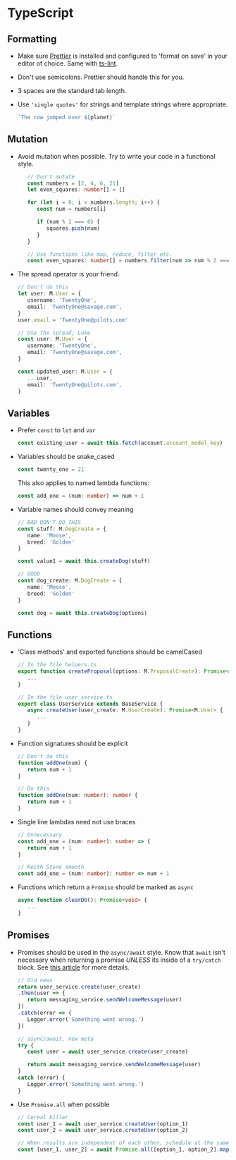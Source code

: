 # TypeScript

## Formatting
* Make sure [Prettier](https://prettier.io/) is installed and configured to 'format on save' in your editor of choice. Same with [ts-lint](https://palantir.github.io/tslint/).

* Don't use semicolons. Prettier should handle this for you.

* 3 spaces are the standard tab length.

* Use `'single quotes'` for strings and template strings where appropriate.
   ```typescript
   `The cow jumped over ${planet}`
   ```

## Mutation
* Avoid mutation when possible. Try to write your code in a functional style.
   ```typescript
      // Don't mutate
      const numbers = [2, 4, 6, 21]
      let even_squares: number[] = []

      for (let i = 0; i < numbers.length; i++) {
         const num = numbers[i]

         if (num % 2 === 0) {
            squares.push(num)
         }
      }

      // Use functions like map, reduce, filter etc.
      const even_squares: number[] = numbers.filter(num => num % 2 === 0).map(num => num * num)
   ```
* The spread operator is your friend.
   ```typescript
   // Don't do this
   let user: M.User = {
      username: 'TwentyOne',
      email: 'TwentyOne@savage.com',
   }
   user.email = 'TwentyOne@pilots.com'

   // Use the spread, Luke
   const user: M.User = {
      username: 'TwentyOne',
      email: 'TwentyOne@savage.com',
   }

   const updated_user: M.User = {
      ...user,
      email: 'TwentyOne@pilots.com',
   }
   ```

## Variables
* Prefer `const` to `let` and `var`
   ```typescript
   const existing_user = await this.fetch(account.account_model_key)
   ```

* Variables should be snake_cased
   ```typescript
   const twenty_one = 21
   ```
   This also applies to named lambda functions:
   ```typescript
   const add_one = (num: number) => num + 1
   ```

* Variable names should convey meaning
   ```typescript
   // BAD DON'T DO THIS
   const stuff: M.DogCreate = {
      name: 'Moose',
      breed: 'Golden'
   }

   const value1 = await this.createDog(stuff)

   // GOOD
   const dog_create: M.DogCreate = {
      name: 'Moose',
      breed: 'Golden'
   }

   const dog = await this.createDog(options)
   ```

## Functions
* 'Class methods' and exported functions should be camelCased
   ```typescript
   // In the file helpers.ts
   export function createProposal(options: M.ProposalCreate): Promise<M.Proposal> {
      ...
   }
   ```
   ```typescript
   // In the file user_service.ts
   export class UserService extends BaseService {
      async createUser(user_create: M.UserCreate): Promise<M.User> {
         ...
      }
   }
   ```
* Function signatures should be explicit
   ```typescript
   // Don't do this
   function addOne(num) {
      return num + 1
   }

   // Do this
   function addOne(num: number): number {
      return num + 1
   }
   ```
* Single line lambdas need not use braces
   ```typescript
   // Unnecessary
   const add_one = (num: number): number => {
      return num + 1
   }

   // Keith Stone smooth
   const add_one = (num: number): number => num + 1
   ```
* Functions which return a `Promise` should be marked as `async`
   ```typescript
   async function clearDb(): Promise<void> {
      ...
   }
   ```

## Promises
* Promises should be used in the `async/await` style. Know that `await` isn't necessary when returning a promise _UNLESS_ its inside of a `try/catch` block. See [this article](https://jakearchibald.com/2017/await-vs-return-vs-return-await/) for more details.
   ```typescript
   // Old news
   return user_service.create(user_create)
   .then(user => {
      return messaging_service.sendWelcomeMessage(user)
   })
   .catch(error => {
      Logger.error('Something went wrong.')
   })

   // async/await, new meta
   try {
      const user = await user_service.create(user_create)

      return await messaging_service.sendWelcomeMessage(user)
   }
   catch (error) {
      Logger.error('Something went wrong.')
   }
   ```
* Use `Promise.all` when possible
   ```typescript
   // Cereal killer
   const user_1 = await user_service.createUser(option_1)
   const user_2 = await user_service.createUser(option_2)

   // When results are independent of each other, schedule at the same time
   const [user_1, user_2] = await Promise.all([option_1, option_2].map(x => user_service.createUser(x)))
   ```
